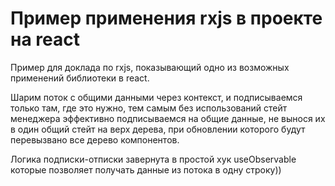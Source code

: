 # Пример применения rxjs в проекте на react

Пример для доклада по rxjs, показывающий одно из возможных применений библиотеки в react.

Шарим поток с общими данными через контекст, и подписываемся только там, где это нужно, тем самым без использований стейт менеджера эффективно подписываемся на общие данные, не вынося их в один общий стейт на верх дерева, при обновлении которого будут перевызвано все дерево компонентов.

Логика подписки-отписки завернута в простой хук useObservable которые позволяет получать данные из потока в одну строку))


